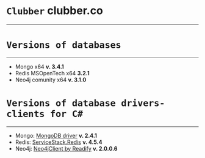 # ```Clubber``` **clubber.co**
****
# ```Versions of databases```
-----
- Mongo x64 **v. 3.4.1**
- Redis MSOpenTech x64 **3.2.1** 
- Neo4j comunity x64 **v. 3.1.0**


# ```Versions of database drivers-clients for C#```
------
- Mongo: [MongoDB driver](https://www.nuget.org/packages/MongoDB.Driver/ "MongoDB Driver") **v. 2.4.1**
- Redis: [ServiceStack.Redis](https://github.com/ServiceStack/ServiceStack.Redis/ "ServiceStack.Redis") **v. 4.5.4**
- Neo4j: [Neo4jClient by Readify](https://github.com/Readify/Neo4jClient/ "Neo4jClient Readify") **v. 2.0.0.6**